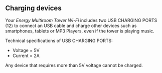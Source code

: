 ## Charging devices

Your *Energy Multiroom Tower Wi-Fi* includes two USB CHARGING PORTS (12) to connect an USB cable and charge other devices such as smartphones, tablets or MP3 Players, even if the tower is playing music.

Technical specifications of USB CHARGING PORTS: <br/>

- Voltage = 5V 
- Current = 2A

Any device that requires more than 5V voltage cannot be charged.

